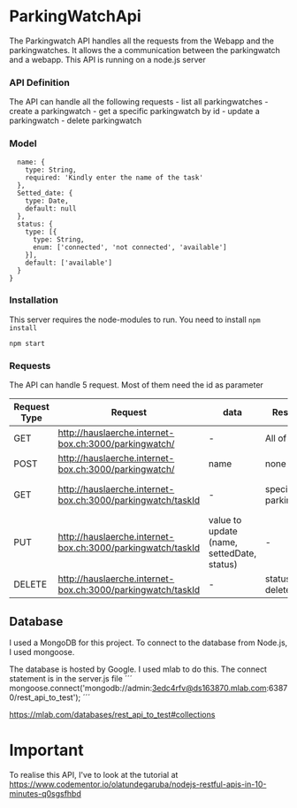 # ParkingWatchApi

The Parkingwatch API handles all the requests from the Webapp and the parkingwatches. It allows the a communication between the parkingwatch and a webapp. This API is running on a node.js server
### API Definition
The API can handle all the following requests
    - list all parkingwatches
    - create a parkingwatch
    - get a specific parkingwatch by id
    - update a parkingwatch
    - delete parkingwatch
### Model

```
  name: {
    type: String,
    required: 'Kindly enter the name of the task'
  },
  Setted_date: {
    type: Date,
    default: null
  },
  status: {
    type: [{
      type: String,
      enum: ['connected', 'not connected', 'available']
    }],
    default: ['available']
  }
}
```

### Installation
This server requires the node-modules to run. You need to install 
``` npm install ```

```npm start ```

### Requests
The API can handle 5 request. Most of them need the id as parameter

| Request Type | Request | data | Response | Notes |
| ------ | ------ |------ |------ |------ |
| GET | http://hauslaerche.internet-box.ch:3000/parkingwatch/ | - | All of the db| all datasets| 
|POST| http://hauslaerche.internet-box.ch:3000/parkingwatch/ | name | none | creating a new dataset| 
|GET | http://hauslaerche.internet-box.ch:3000/parkingwatch/taskId |-| specific parkingwatch|get all of a specific parkingwatch| 
|PUT | http://hauslaerche.internet-box.ch:3000/parkingwatch/taskId| value to update (name, settedDate, status)| -|Update method|
|DELETE | http://hauslaerche.internet-box.ch:3000/parkingwatch/taskId |- |status of the delete |deleting a dataset|  

## Database
I used a MongoDB for this project. To connect to the database from Node.js, I used mongoose. 

The database is hosted by Google. I used mlab to do this. The connect statement is in the server.js file
´´´
mongoose.connect('mongodb://admin:3edc4rfv@ds163870.mlab.com:63870/rest_api_to_test');
´´´

https://mlab.com/databases/rest_api_to_test#collections

# Important
To realise this API, I've to look at the tutorial at https://www.codementor.io/olatundegaruba/nodejs-restful-apis-in-10-minutes-q0sgsfhbd
